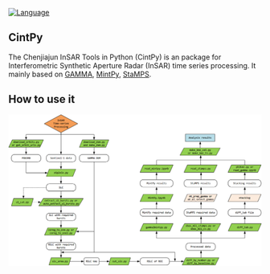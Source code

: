 [![Language](https://img.shields.io/badge/python-3.6%2B-blue.svg)](https://www.python.org/)

## CintPy ##

The Chenjiajun InSAR Tools in Python (CintPy) is an package for Interferometric Synthetic Aperture Radar (InSAR) time series processing. It mainly based on [GAMMA](https://www.gamma-rs.ch/no_cache/software.html), [MintPy](https://github.com/insarlab/MintPy), [StaMPS](https://github.com/dbekaert/StaMPS).

## How to use it ##

![InSAR_processing](./Pictures/InSAR_processing.png)
